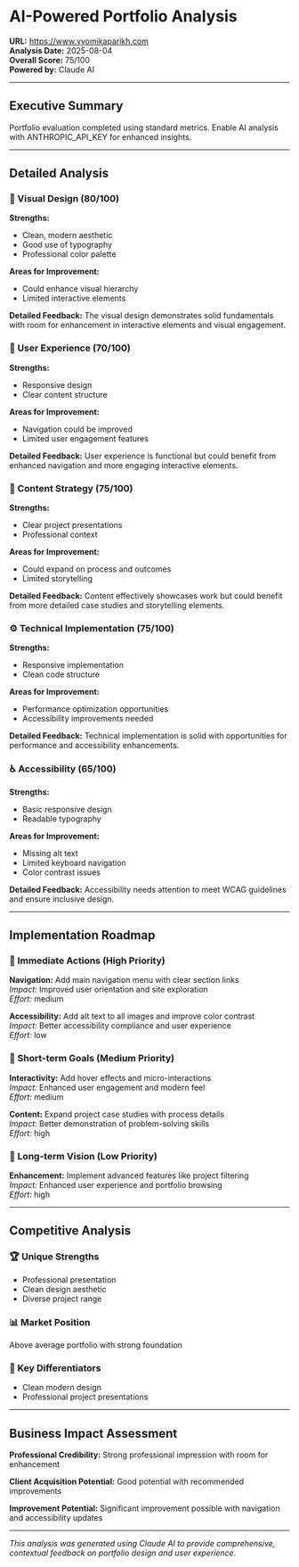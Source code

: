 
# AI-Powered Portfolio Analysis

**URL:** https://www.vyomikaparikh.com  
**Analysis Date:** 2025-08-04  
**Overall Score:** 75/100  
**Powered by:** Claude AI

---

## Executive Summary

Portfolio evaluation completed using standard metrics. Enable AI analysis with ANTHROPIC_API_KEY for enhanced insights.

---

## Detailed Analysis

### 🎨 Visual Design (80/100)

**Strengths:**
- Clean, modern aesthetic
- Good use of typography
- Professional color palette

**Areas for Improvement:**
- Could enhance visual hierarchy
- Limited interactive elements

**Detailed Feedback:**
The visual design demonstrates solid fundamentals with room for enhancement in interactive elements and visual engagement.

### 🚀 User Experience (70/100)

**Strengths:**
- Responsive design
- Clear content structure

**Areas for Improvement:**
- Navigation could be improved
- Limited user engagement features

**Detailed Feedback:**
User experience is functional but could benefit from enhanced navigation and more engaging interactive elements.

### 📝 Content Strategy (75/100)

**Strengths:**
- Clear project presentations
- Professional context

**Areas for Improvement:**
- Could expand on process and outcomes
- Limited storytelling

**Detailed Feedback:**
Content effectively showcases work but could benefit from more detailed case studies and storytelling elements.

### ⚙️ Technical Implementation (75/100)

**Strengths:**
- Responsive implementation
- Clean code structure

**Areas for Improvement:**
- Performance optimization opportunities
- Accessibility improvements needed

**Detailed Feedback:**
Technical implementation is solid with opportunities for performance and accessibility enhancements.

### ♿ Accessibility (65/100)

**Strengths:**
- Basic responsive design
- Readable typography

**Areas for Improvement:**
- Missing alt text
- Limited keyboard navigation
- Color contrast issues

**Detailed Feedback:**
Accessibility needs attention to meet WCAG guidelines and ensure inclusive design.

---

## Implementation Roadmap

### 🚨 Immediate Actions (High Priority)
**Navigation:** Add main navigation menu with clear section links  
*Impact:* Improved user orientation and site exploration  
*Effort:* medium

**Accessibility:** Add alt text to all images and improve color contrast  
*Impact:* Better accessibility compliance and user experience  
*Effort:* low

### 📅 Short-term Goals (Medium Priority)
**Interactivity:** Add hover effects and micro-interactions  
*Impact:* Enhanced user engagement and modern feel  
*Effort:* medium

**Content:** Expand project case studies with process details  
*Impact:* Better demonstration of problem-solving skills  
*Effort:* high

### 🎯 Long-term Vision (Low Priority)
**Enhancement:** Implement advanced features like project filtering  
*Impact:* Enhanced user experience and portfolio browsing  
*Effort:* high

---

## Competitive Analysis

### 🏆 Unique Strengths
- Professional presentation
- Clean design aesthetic
- Diverse project range

### 📊 Market Position
Above average portfolio with strong foundation

### 🌟 Key Differentiators
- Clean modern design
- Professional project presentations

---

## Business Impact Assessment

**Professional Credibility:** Strong professional impression with room for enhancement

**Client Acquisition Potential:** Good potential with recommended improvements

**Improvement Potential:** Significant improvement possible with navigation and accessibility updates

---

*This analysis was generated using Claude AI to provide comprehensive, contextual feedback on portfolio design and user experience.*

